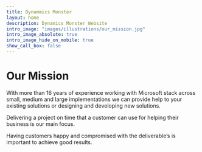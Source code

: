 ```yaml
---
title: Dynammics Monster
layout: home
description: Dynamics Monster Website
intro_image: "images/illustrations/our_mission.jpg"
intro_image_absolute: true
intro_image_hide_on_mobile: true
show_call_box: false
---
```


# Our Mission

With more than 16 years of experience working with Microsoft stack across small, medium and large implementations we can provide help to your existing solutions or designing and developing new solutions.

Delivering a project on time that a customer can use for helping their business is our main focus. 

Having customers happy and compromised with the deliverable’s is important to achieve good results.
